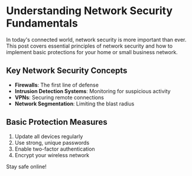 # Understanding Network Security Fundamentals

In today's connected world, network security is more important than ever. This post covers essential principles of network security and how to implement basic protections for your home or small business network.

## Key Network Security Concepts

- **Firewalls**: The first line of defense
- **Intrusion Detection Systems**: Monitoring for suspicious activity
- **VPNs**: Securing remote connections
- **Network Segmentation**: Limiting the blast radius

## Basic Protection Measures

1. Update all devices regularly
2. Use strong, unique passwords 
3. Enable two-factor authentication
4. Encrypt your wireless network

Stay safe online! 